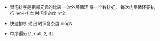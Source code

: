 - 冒泡排序是相邻元素的比较
  一次外层循环  将一个数排好，
  每次内层循环要执行 len-i-1 次
  时间复杂度 n^2

- 快速排序
  递归
  时间复杂度 nlogN

- 中序遍历
  [1, null, 2, 3]